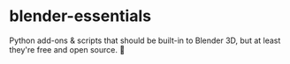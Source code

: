 # blender-essentials
Python add-ons &amp; scripts that should be built-in to Blender 3D, but at least they're free and open source. 💋
